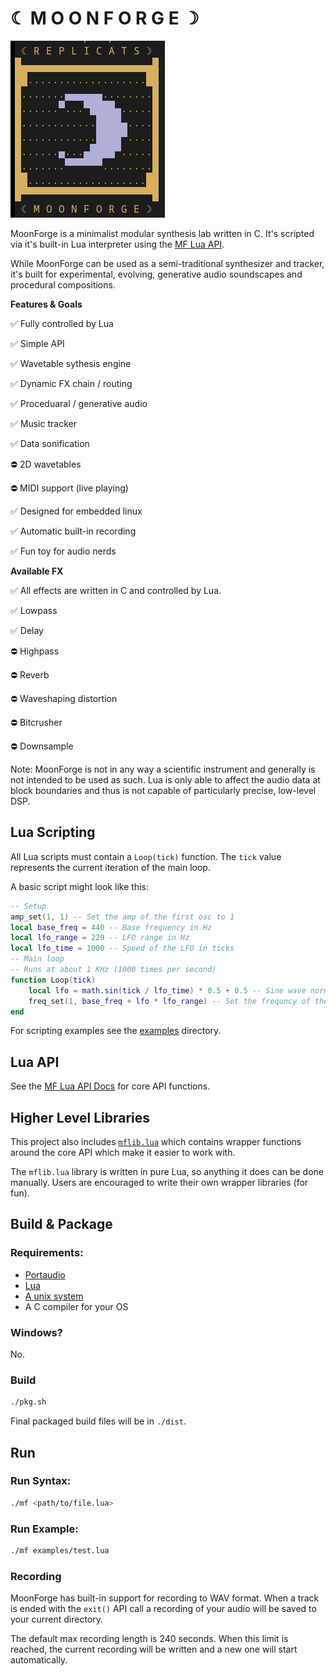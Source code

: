 # ☾ M O O N F O R G E ☽
![mf_logo](doc/mf.png)

MoonForge is a minimalist modular synthesis lab written in C. It's scripted via it's built-in Lua interpreter using the [MF Lua API](doc/API.md). 

While MoonForge can be used as a semi-traditional synthesizer and tracker, it's built for experimental, evolving, generative audio soundscapes and procedural compositions. 

**Features & Goals**

✅ Fully controlled by Lua

✅ Simple API

✅ Wavetable sythesis engine

✅ Dynamic FX chain / routing

✅ Proceduaral / generative audio

✅ Music tracker

✅ Data sonification

⛔ 2D wavetables

⛔ MIDI support (live playing)

✅ Designed for embedded linux

✅ Automatic built-in recording

✅ Fun toy for audio nerds

**Available FX**

✅ All effects are written in C and controlled by Lua.

✅ Lowpass

✅ Delay

⛔ Highpass

⛔ Reverb

⛔ Waveshaping distortion

⛔ Bitcrusher

⛔ Downsample

Note: MoonForge is not in any way a scientific instrument and generally is not intended to be used as such. Lua is only able to affect the audio data at block boundaries and thus is not capable of particularly precise, low-level DSP. 

## Lua Scripting
All Lua scripts must contain a `Loop(tick)` function. The `tick` value represents the current iteration of the main loop. 

A basic script might look like this:
```lua
-- Setup
amp_set(1, 1) -- Set the amp of the first osc to 1
local base_freq = 440 -- Base frequency in Hz
local lfo_range = 229 -- LFO range in Hz
local lfo_time = 1000 -- Speed of the LFO in ticks
-- Main loop
-- Runs at about 1 KHz (1000 times per second)
function Loop(tick)
    local lfo = math.sin(tick / lfo_time) * 0.5 + 0.5 -- Sine wave normalized to 0->1
    freq_set(1, base_freq + lfo * lfo_range) -- Set the frequncy of the first osc using the LFO
end
```

For scripting examples see the [examples](examples) directory.

## Lua API
See the [MF Lua API Docs](doc/API.md) for core API functions.

## Higher Level Libraries
This project also includes [`mflib.lua`](lua_include/mflib.lua) which contains wrapper functions around the core API which make it easier to work with. 

The `mflib.lua` library is written in pure Lua, so anything it does can be done manually. Users are encouraged to write their own wrapper libraries (for fun). 

## Build & Package
### Requirements:
- [Portaudio](https://www.portaudio.com/)
- [Lua](https://www.lua.org/)
- [A unix system](https://btxx.org/public/images/unix.gif)
- A C compiler for your OS

### Windows?
No.

### Build
```bash
./pkg.sh
```

Final packaged build files will be in `./dist`.

## Run

### Run Syntax:
```bash
./mf <path/to/file.lua>
```

### Run Example:
```bash
./mf examples/test.lua
```

### Recording
MoonForge has built-in support for recording to WAV format. When a track is ended with the `exit()` API call a recording of your audio will be saved to your current directory. 

The default max recording length is 240 seconds. When this limit is reached, the current recording will be written and a new one will start automatically. 
